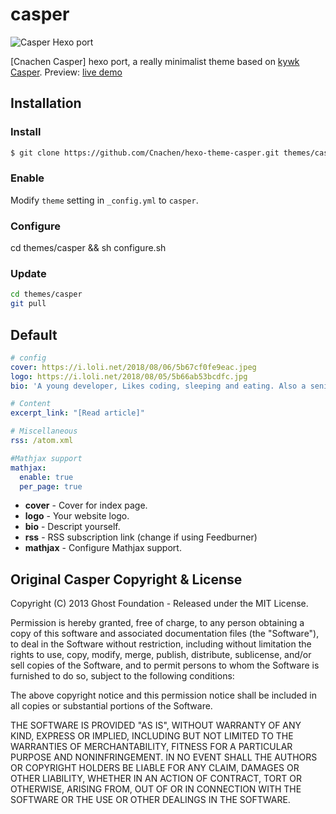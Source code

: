 # casper

![Casper Hexo port](https://i.loli.net/2018/08/06/5b67cf0fe9eac.jpeg
)

[Cnachen Casper] hexo port, a really minimalist theme based on [kywk Casper](https://github.com/kywk/hexo-theme-casper).
Preview: [live demo](https://cnachen.github.io)

## Installation

### Install

``` bash
$ git clone https://github.com/Cnachen/hexo-theme-casper.git themes/casper
```

### Enable

Modify `theme` setting in `_config.yml` to `casper`.

### Configure

cd themes/casper && sh configure.sh 

### Update

``` bash
cd themes/casper
git pull
```


## Default

``` yml
# config
cover: https://i.loli.net/2018/08/06/5b67cf0fe9eac.jpeg
logo: https://i.loli.net/2018/08/05/5b66ab53bcdfc.jpg
bio: 'A young developer, Likes coding, sleeping and eating. Also a senior high student in Jiangning, Nanjing, Jiangsu,China.'

# Content
excerpt_link: "[Read article]"

# Miscellaneous
rss: /atom.xml

#Mathjax support
mathjax: 
  enable: true
  per_page: true

```
- **cover** - Cover for index page.
- **logo** - Your website logo.
- **bio** - Descript yourself.
- **rss** - RSS subscription link (change if using Feedburner)
- **mathjax** - Configure Mathjax support.

## Original Casper Copyright & License ##

Copyright (C) 2013 Ghost Foundation - Released under the MIT License.

Permission is hereby granted, free of charge, to any person obtaining a copy of this software and associated documentation files (the "Software"), to deal in the Software without restriction, including without limitation the rights to use, copy, modify, merge, publish, distribute, sublicense, and/or sell copies of the Software, and to permit persons to whom the Software is furnished to do so, subject to the following conditions:

The above copyright notice and this permission notice shall be included in all copies or substantial portions of the Software.

THE SOFTWARE IS PROVIDED "AS IS", WITHOUT WARRANTY OF ANY KIND, EXPRESS OR IMPLIED, INCLUDING BUT NOT LIMITED TO THE WARRANTIES OF MERCHANTABILITY, FITNESS FOR A PARTICULAR PURPOSE AND
NONINFRINGEMENT. IN NO EVENT SHALL THE AUTHORS OR COPYRIGHT HOLDERS BE LIABLE FOR ANY CLAIM, DAMAGES OR OTHER LIABILITY, WHETHER IN AN ACTION OF CONTRACT, TORT OR OTHERWISE, ARISING FROM, OUT OF OR IN CONNECTION WITH THE SOFTWARE OR THE USE OR OTHER DEALINGS IN THE SOFTWARE.


[Ghost]: http://github.com/tryghost/ghost/
[Ghost Casper]: https://github.com/TryGhost/Casper
